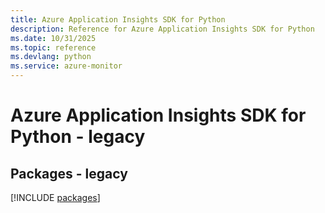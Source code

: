 ```yaml
---
title: Azure Application Insights SDK for Python
description: Reference for Azure Application Insights SDK for Python
ms.date: 10/31/2025
ms.topic: reference
ms.devlang: python
ms.service: azure-monitor
---
```

# Azure Application Insights SDK for Python - legacy
## Packages - legacy
[!INCLUDE [packages](application-insights-index.md)]